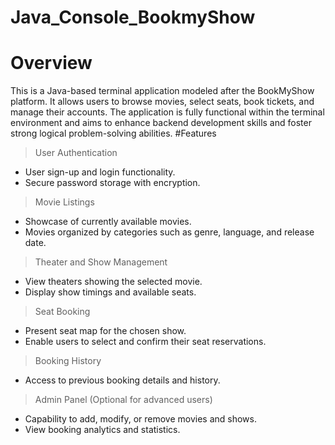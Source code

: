 # Java_Console_BookmyShow
# Overview
This is a Java-based terminal application modeled after the BookMyShow platform. It allows users to browse movies, select seats, book tickets, and manage their accounts.
 The application is fully functional within the terminal environment and aims to enhance backend development skills and foster strong logical problem-solving abilities.
 #Features
> User Authentication
- User sign-up and login functionality.
- Secure password storage with encryption.

> Movie Listings
- Showcase of currently available movies.
- Movies organized by categories such as genre, language, and release date.

> Theater and Show Management
- View theaters showing the selected movie.
- Display show timings and available seats.

> Seat Booking
- Present seat map for the chosen show.
- Enable users to select and confirm their seat reservations.

> Booking History
- Access to previous booking details and history.

> Admin Panel (Optional for advanced users)
- Capability to add, modify, or remove movies and shows.
- View booking analytics and statistics.
